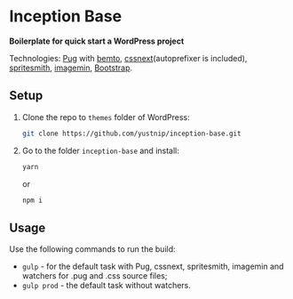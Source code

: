 # Inception Base
**Boilerplate for quick start a WordPress project**

Technologies: [Pug](https://pugjs.org/) with [bemto](https://github.com/kizu/bemto), [cssnext](http://cssnext.io/)(autoprefixer is included), [spritesmith](https://github.com/Ensighten/spritesmith), [imagemin](https://github.com/imagemin/imagemin), [Bootstrap](http://getbootstrap.com/).

## Setup
1. Clone the repo to `themes` folder of WordPress:
    ```sh
    git clone https://github.com/yustnip/inception-base.git
    ```

2. Go to the folder `inception-base` and install:
    ```sh
    yarn
    ```

    or

    ```sh
    npm i
    ```

## Usage
Use the following commands to run the build:

* `gulp` - for the default task with Pug, cssnext, spritesmith, imagemin and watchers for .pug and .css source files;
* `gulp prod` - the default task without watchers.